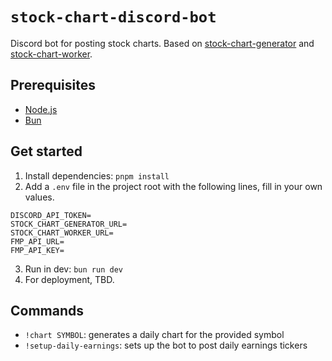 # `stock-chart-discord-bot`

Discord bot for posting stock charts. Based on [stock-chart-generator](https://github.com/e0/stock-chart-generator) and [stock-chart-worker](https://github.com/e0/stock-chart-worker).

## Prerequisites

- [Node.js](https://nodejs.org/en/)
- [Bun](http://bun.sh)

## Get started

1. Install dependencies: `pnpm install`
2. Add a `.env` file in the project root with the following lines, fill in your own values.

```
DISCORD_API_TOKEN=
STOCK_CHART_GENERATOR_URL=
STOCK_CHART_WORKER_URL=
FMP_API_URL=
FMP_API_KEY=
```

3. Run in dev: `bun run dev`
4. For deployment, TBD.

## Commands

- `!chart SYMBOL`: generates a daily chart for the provided symbol
- `!setup-daily-earnings`: sets up the bot to post daily earnings tickers
